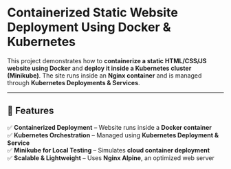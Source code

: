 #  Containerized Static Website Deployment Using Docker & Kubernetes

This project demonstrates how to **containerize a static HTML/CSS/JS website using Docker** and **deploy it inside a Kubernetes cluster (Minikube)**. The site runs inside an **Nginx container** and is managed through **Kubernetes Deployments & Services**.

---

## 📌 Features
✅ **Containerized Deployment** – Website runs inside a **Docker container**  
✅ **Kubernetes Orchestration** – Managed using **Kubernetes Deployment & Service**  
✅ **Minikube for Local Testing** – Simulates **cloud container deployment**  
✅ **Scalable & Lightweight** – Uses **Nginx Alpine**, an optimized web server  

